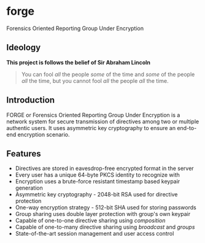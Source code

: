 # forge
Forensics Oriented Reporting Group Under Encryption

## Ideology
**This project is follows the belief of Sir Abraham Lincoln**
> You can fool *all* the people *some* of the time and *some* of the people *all* the time, but you cannot fool *all* the people *all* the time.

## Introduction
FORGE or Forensics Oriented Reporting Group Under Encryption is a network system for secure transmission of directives among two or multiple authentic users. It uses asymmetric key cryptography to ensure an end-to-end encryption scenario.

## Features
* Directives are stored in eavesdrop-free encrypted format in the server
* Every user has a unique 64-byte PKCS identity to recognize with
* Encryption uses a brute-force resistant timestamp based keypair generation
* Asymmetric key cryptography - 2048-bit RSA used for directive protection
* One-way encryption strategy - 512-bit SHA used for storing passwords
* Group sharing uses double layer protection with group's own keypair 
* Capable of one-to-one directive sharing using *composition*
* Capable of one-to-many directive sharing using *broadcast* and *groups*
* State-of-the-art session management and user access control
